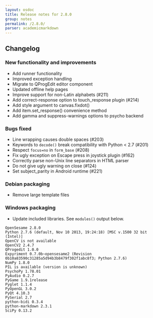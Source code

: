 ```yaml
---
layout: osdoc
title: Release notes for 2.8.0
group: notes
permalink: /2.8.0/
parser: academicmarkdown
---
```


## Changelog

### New functionality and improvements

- Add runner functionality
- Improved exception handling
- Migrate to QProgEdit editor component
- Updated offline help pages
- Improve support for non-Latin alphabets (#211)
- Add correct-response option to touch_response plugin (#214)
- Add style argument to canvas.fixdot()
- Add item.set_response() convenience method
- Add gamma and suppress-warnings options to psycho backend

### Bugs fixed

- Line wrapping causes double spaces (#203)
- Keywords to `decode()` break compatibility with Python < 2.7 (#201)
- Respect `focus=no` in `form_base` (#208)
- Fix ugly exception on Escape press in joystick plugin (#162)
- Correctly parse non-Unix line separators in HTML parser
- Do not give ugly warning on close (#124)
- Set subject_parity in Android runtime (#221)

###  Debian packaging

- Remove large template files

### Windows packaging

- Update included libraries. See `modules()` output below.

~~~
OpenSesame 2.8.0
Python 2.7.6 (default, Nov 10 2013, 19:24:18) [MSC v.1500 32 bit (Intel)]
OpenCV is not available
OpenCV2 2.4.7
QProgedit 1.0.0
Expyriment 0.7.0b~opensesame2 (Revision 0b10a83590c31285a5d94b3b8479f302f1abc8f3; Python 2.7.6)
NumPy 1.8.0
PIL is available (version is unknown)
PsychoPy 1.78.01
PyAudio 0.2.7
PyGame 1.9.1release
Pyglet 1.1.4
PyOpenGL 3.0.2
PyQt 4.10.3
PySerial 2.7
python-bidi 0.3.4
python-markdown 2.3.1
SciPy 0.13.2
~~~

[0.27.4 release notes]: /notes/0.27
